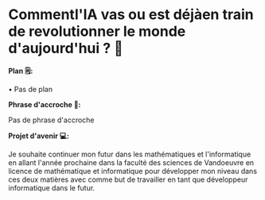 # **Commentl'IA vas ou est déjàen train de revolutionner le monde d'aujourd'hui ? 🤖**

**Plan 🗒:**

• Pas de plan


**Phrase d'accroche 🚀:**

Pas de phrase d'accroche

**Projet d'avenir 💻:**

Je souhaite continuer mon futur dans les mathématiques et l&#39;informatique en allant l&#39;année prochaine dans la faculté des sciences de Vandoeuvre en licence de mathématique et informatique pour développer mon niveau dans ces deux matières avec comme but de travailler en tant que développeur informatique dans le futur.
